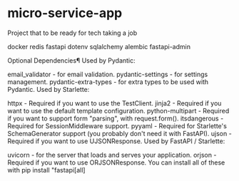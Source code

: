 # micro-service-app
Project that to be ready for tech taking a job

docker 
redis 
fastapi 
dotenv 
sqlalchemy
alembic
fastapi-admin


Optional Dependencies¶
Used by Pydantic:

email_validator - for email validation.
pydantic-settings - for settings management.
pydantic-extra-types - for extra types to be used with Pydantic.
Used by Starlette:

httpx - Required if you want to use the TestClient.
jinja2 - Required if you want to use the default template configuration.
python-multipart - Required if you want to support form "parsing", with request.form().
itsdangerous - Required for SessionMiddleware support.
pyyaml - Required for Starlette's SchemaGenerator support (you probably don't need it with FastAPI).
ujson - Required if you want to use UJSONResponse.
Used by FastAPI / Starlette:

uvicorn - for the server that loads and serves your application.
orjson - Required if you want to use ORJSONResponse.
You can install all of these with pip install "fastapi[all]